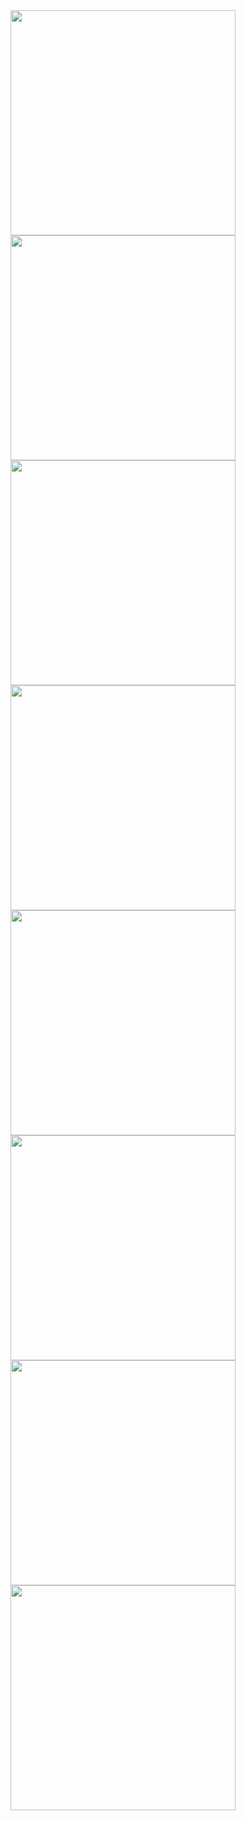<div align=center><img src="./images/01.jpg" width="360"/>  <img src="./images/02.jpg" width="360"/></div>
<div align=center><img src="./images/03.jpg" width="360"/>  <img src="./images/04.jpg" width="360"/></div>
<div align=center><img src="./images/05.jpg" width="360"/>  <img src="./images/06.jpg" width="360"/></div>
<div align=center><img src="./images/07.jpg" width="360"/>  <img src="./images/08.jpg" width="360"/></div>
